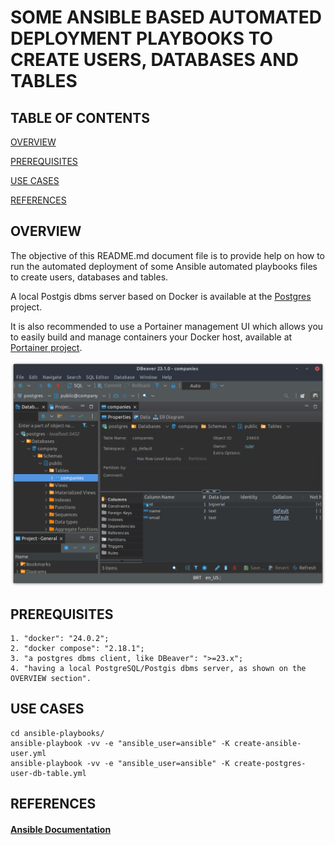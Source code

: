 # SOME ANSIBLE BASED AUTOMATED DEPLOYMENT PLAYBOOKS TO CREATE USERS, DATABASES AND TABLES

## TABLE OF CONTENTS

[OVERVIEW](#overview)

[PREREQUISITES](#prerequisites)

[USE CASES](#use-cases)

[REFERENCES](#references)

## OVERVIEW

The objective of this README.md document file is to provide help on how to run the automated deployment of some Ansible automated playbooks files to create users, databases and tables.

A local Postgis dbms server based on Docker is available at the [Postgres](https://github.com/rubenschagas/postgres) project.

It is also recommended to use a Portainer management UI which allows you to easily build and manage containers your Docker host, available at [Portainer project](https://github.com/rubenschagas/portainer).

![](./assets/readMeMd/dbeaver1.png)

## PREREQUISITES

```
1. "docker": "24.0.2";
2. "docker compose": "2.18.1";
3. "a postgres dbms client, like DBeaver": ">=23.x";
4. "having a local PostgreSQL/Postgis dbms server, as shown on the OVERVIEW section".
```

## USE CASES

```
cd ansible-playbooks/
ansible-playbook -vv -e "ansible_user=ansible" -K create-ansible-user.yml
ansible-playbook -vv -e "ansible_user=ansible" -K create-postgres-user-db-table.yml
```

## REFERENCES

#### [Ansible Documentation](https://docs.ansible.com/ansible/2.9/index.html)